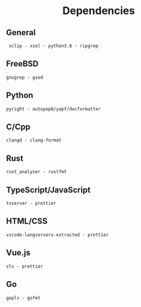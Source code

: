 <h1 align="center">Dependencies</h1>

## General
```
 xclip - xsel - python3.8 - ripgrep
```

## FreeBSD
```
gnugrep - gsed
```
## Python
```
pyright - autopep8/yapf/docformatter
```
## C/Cpp
```
clangd - clang-format
```
## Rust
```
rust_analyzer - rustfmt
```
## TypeScript/JavaScript
```
tsserver - prettier
```
## HTML/CSS
```
vscode-langservers-extracted - prettier
```
## Vue.js
```
vls - prettier
```
## Go
```
gopls - gofmt
